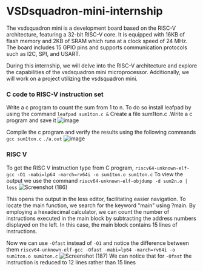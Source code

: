 # VSDsquadron-mini-internship
The vsdsquadron mini is a development board based on the RISC-V architecture, featuring a 32-bit RISC-V core. It is equipped with 16KB of flash memory and 2KB of SRAM which runs at a clock speed of 24 MHz. The board includes 15 GPIO pins and supports communication protocols such as I2C, SPI, and USART.

During this internship, we will delve into the RISC-V architecture and explore the capabilities of the vsdsquadron mini microprocessor. Additionally, we will work on a project utilizing the vsdsquadron mini.


### C code to RISC-V instruction set
Write a c program to count the sum from 1 to n. To do so install leafpad by using the command
`leafpad sum1ton.c &` 
Create a file sum1ton.c .Write a c program and save it
![image](https://github.com/akshaynet27/VSDSquadron-Mini-research-internship/assets/173434697/92ba6c1a-5da1-4bf4-9fd4-5cbf26e16b63)

Compile the c program and verify the results using the following commands
`gcc sum1ton.c`
`./a.out`
![image](https://github.com/akshaynet27/VSDSquadron-Mini-research-internship/assets/173434697/835864ee-a9bb-4c77-81f7-f045e8bf7de2)


### RISC V
To get the RISC V instruction type from C program,
`riscv64-unknown-elf-gcc -O1 -mabi=lp64 -march=rv64i -o sum1ton.o sum1ton.c`
To view the output we use the command
`riscv64-unknown-elf-objdump -d sum2n.o | less`
![Screenshot (186)](https://github.com/akshaynet27/VSDSquadron-Mini-research-internship/assets/173434697/ddf069c9-8df3-4407-adda-982df3f4d0c8)

This opens the output in the less editor, facilitating easier navigation. To locate the main function, we search for the keyword "main" using ?main. By employing a hexadecimal calculator, we can count the number of instructions executed in the main block by subtracting the address numbers displayed on the left. In this case, the main block contains 15 lines of instructions.

Now we can use `-Ofast` instead of `-O1` and notice the difference between them
`riscv64-unknown-elf-gcc -Ofast -mabi=lp64 -march=rv64i -o sum1ton.o sum1ton.c`
![Screenshot (187)](https://github.com/akshaynet27/VSDSquadron-Mini-research-internship/assets/173434697/97d6c1f8-a395-4f59-9ab6-c0ebf6308b5e)
We can notice that for `-Ofast` the instruction is reduced to 12 lines rather than 15 lines



